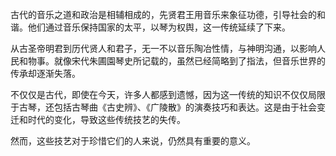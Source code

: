 古代的音乐之道和政治是相辅相成的，先贤君王用音乐来象征功德，引导社会的和谐。他们通过音乐保持国家的太平，以琴为权舆，这一传统延续了下来。

从古圣帝明君到历代贤人和君子，无一不以音乐陶冶性情，与神明沟通，以影响人民和物事。就像宋代朱圃園琴史所记载的，虽然已经简略到了指法，但音乐世界的传承却逐渐失落。

不仅仅是古代，即使在今天，许多人都感到遗憾，因为这一传统的知识不仅仅局限于古琴，还包括古琴曲《古史辨》、《广陵散》的演奏技巧和表达。这是由于社会变迁和时代的变化，导致这些传统技艺的失传。

然而，这些技艺对于珍惜它们的人来说，仍然具有重要的意义。